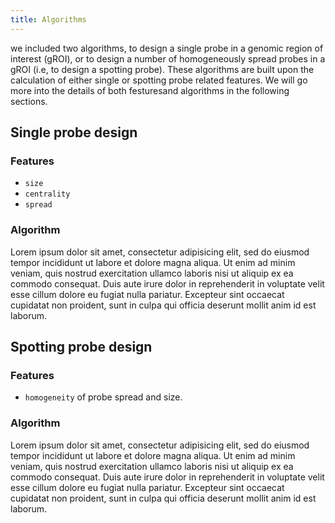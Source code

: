 ```yaml
---
title: Algorithms
---
```


we included two algorithms, to design a single probe in a genomic region of interest (gROI), or to design a number of homogeneously spread probes in a gROI (i.e, to design a spotting probe). These algorithms are built upon the calculation of either single or spotting probe related features. We will go more into the details of both festuresand algorithms in the following sections.

##  Single probe design

### Features

* `size`
* `centrality`
* `spread`

### Algorithm

Lorem ipsum dolor sit amet, consectetur adipisicing elit, sed do eiusmod
tempor incididunt ut labore et dolore magna aliqua. Ut enim ad minim veniam,
quis nostrud exercitation ullamco laboris nisi ut aliquip ex ea commodo
consequat. Duis aute irure dolor in reprehenderit in voluptate velit esse
cillum dolore eu fugiat nulla pariatur. Excepteur sint occaecat cupidatat non
proident, sunt in culpa qui officia deserunt mollit anim id est laborum.

##  Spotting probe design

### Features

* `homogeneity` of probe spread and size.

### Algorithm

Lorem ipsum dolor sit amet, consectetur adipisicing elit, sed do eiusmod
tempor incididunt ut labore et dolore magna aliqua. Ut enim ad minim veniam,
quis nostrud exercitation ullamco laboris nisi ut aliquip ex ea commodo
consequat. Duis aute irure dolor in reprehenderit in voluptate velit esse
cillum dolore eu fugiat nulla pariatur. Excepteur sint occaecat cupidatat non
proident, sunt in culpa qui officia deserunt mollit anim id est laborum.
